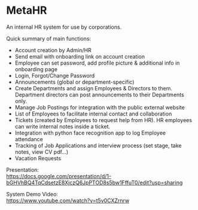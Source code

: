 # MetaHR
An internal HR system for use by corporations.

Quick summary of main functions:  
* Account creation by Admin/HR
* Send email with onboarding link on account creation
* Employee can set password, add profile picture & additional info in onboarding page
* Login, Forgot/Change Password
* Announcements (global or department-specific)
* Create Departments and assign Employees & Directors to them. Department directors can post announcements to their Departments only.
* Manage Job Postings for integration with the public external website
* List of Employees to facilitate internal contact and collaboration
* Tickets (created by Employees to request help from HR). HR employees can write internal notes inside a ticket.
* Integration with python face recognition app to log Employee attendance
* Tracking of Job Applications and interview process (set stage, take notes, view CV pdf…)
* Vacation Requests

Presentation:  
https://docs.google.com/presentation/d/1-bGHVhBQ4TqCdsetzE8XjczQ6JpPTOD8s5bw1FffuT0/edit?usp=sharing

System Demo Video:  
https://www.youtube.com/watch?v=t5v0CXZrnrw
